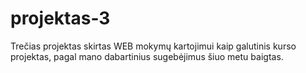# projektas-3

Trečias projektas skirtas WEB mokymų kartojimui kaip galutinis kurso projektas, pagal mano dabartinius sugebėjimus šiuo metu baigtas.
